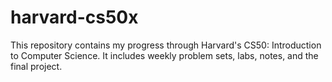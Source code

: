 # harvard-cs50x
This repository contains my progress through Harvard's CS50: Introduction to Computer Science. It includes weekly problem sets, labs, notes, and the final project.
